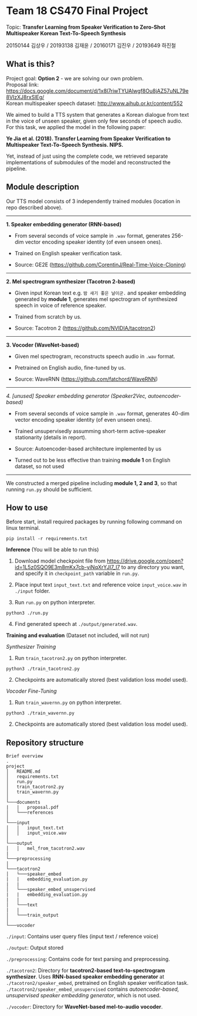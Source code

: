 # Team 18 CS470 Final Project

Topic: **Transfer Learning from Speaker Verification to Zero-Shot Multispeaker Korean Text-To-Speech Synthesis**

20150144 김상우 / 20193138 김재윤 / 20160171 김진우 / 20193649 하진철


## What is this?

Project goal: **Option 2** - we are solving our own problem.  
Proposal link: https://docs.google.com/document/d/1x8I7riwTYUAlwgf8Ou8jAZ57uNL79e8VIzXJ8rxSlEg/  
Korean multispeaker speech dataset: http://www.aihub.or.kr/content/552

We aimed to build a TTS system that generates a Korean dialogue from text in the voice of unseen speaker, given only few seconds of speech audio. For this task, we applied the model in the following paper:

**Ye Jia et al. (2018). Transfer Learning from Speaker Verification to Multispeaker Text-To-Speech Synthesis. NIPS.**

Yet, instead of just using the complete code, we retrieved separate implementations of submodules of the model and reconstructed the pipeline.


## Module description

Our TTS model consists of 3 independently trained modules (location in repo described above).

---

**1. Speaker embedding generator (RNN-based)**

- From several seconds of voice sample in ```.wav``` format, generates 256-dim vector encoding speaker identity (of even unseen ones).

- Trained on English speaker verification task.

- Source: GE2E (https://github.com/CorentinJ/Real-Time-Voice-Cloning)

---

**2. Mel spectrogram synthesizer (Tacotron 2-based)**

- Given input Korean text e.g. ```밤 새기 좋은 날이군.``` and speaker embedding generated by **module 1**, generates mel spectrogram of synthesized speech in voice of reference speaker.

- Trained from scratch by us.

- Source: Tacotron 2 (https://github.com/NVIDIA/tacotron2)

---

**3. Vocoder (WaveNet-based)**

- Given mel spectrogram, reconstructs speech audio in ```.wav``` format.

- Pretrained on English audio, fine-tuned by us.

- Source: WaveRNN (https://github.com/fatchord/WaveRNN)

---

*4. [unused] Speaker embedding generator (Speaker2Vec, autoencoder-based)*

- From several seconds of voice sample in ```.wav``` format, generates 40-dim vector encoding speaker identity (of even unseen ones).

- Trained unsupervisedly assumming short-term active-speaker stationarity (details in report).

- Source: Autoencoder-based architecture implemented by us

- Turned out to be less effective than training **module 1** on English dataset, so not used

---

We constructed a merged pipeline including **module 1, 2 and 3**, so that running ```run.py``` should be sufficient.


## How to use

Before start, install required packages by running following command on linux terminal.
```
pip install -r requirements.txt
```
**Inference** (You will be able to run this)

1. Download model checkpoint file from https://drive.google.com/open?id=1L5z0SQO9E3m8mKx7cb-yiNqXrYJI7_I7 to any directory you want, and specify it in ```checkpoint_path``` variable in ```run.py```.

2. Place input text ```input_text.txt``` and reference voice ```input_voice.wav``` in ```./input``` folder.

3. Run ```run.py``` on python interpreter.
```
python3 ./run.py
```

4. Find generated speech at ```./output/generated.wav```.

**Training and evaluation** (Dataset not included, will not run)

*Synthesizer Training*

1. Run ```train_tacotron2.py``` on python interpreter.
```
python3 ./train_tacotron2.py
```

2. Checkpoints are automatically stored (best validation loss model used).

*Vocoder Fine-Tuning*

1. Run ```train_wavernn.py``` on python interpreter.
```
python3 ./train_wavernn.py
```

2. Checkpoints are automatically stored (best validation loss model used).

## Repository structure
```
Brief overview
.
project
│   README.md
│   requirements.txt    
│   run.py    
│   train_tacotron2.py    
│   train_wavernn.py    
│   
└───documents
|   |   proposal.pdf
│   └───references
│   
└───input
│   │   input_text.txt
│   │   input_voice.wav
│   
└───output
│   │   mel_from_tacotron2.wav
|
└───preprocessing
│   
└───tacotron2
│   └───speaker_embed
|   |   embedding_evaluation.py
|   |
│   └───speaker_embed_unsupervised
|   |   embedding_evaluation.py
|   |
│   └───text
|   |
│   └───train_output
│   
└───vocoder
```

```./input```: Contains user query files (input text / reference voice)

```./output```: Output stored

```./preprocessing```: Contains code for text parsing and preprocessing.

```./tacotron2```: Directory for **tacotron2-based text-to-spectrogram synthesizer**. Uses **RNN-based speaker embedding generator** at ```./tacotron2/speaker_embed```, pretrained on English speaker verification task. ```./tacotron2/speaker_embed_unsupervised``` contains *autoencoder-based, unsupervised speaker embedding generator*, which is not used.

```./vocoder```: Directory for **WaveNet-based mel-to-audio vocoder**.
